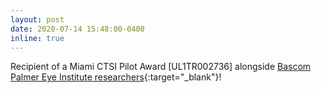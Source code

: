 ```yaml
---
layout: post
date: 2020-07-14 15:48:00-0400
inline: true
---
```


Recipient of a Miami CTSI Pilot Award [UL1TR002736] alongside [Bascom Palmer Eye Institute researchers](https://umiamihealth.org/bascom-palmer-eye-institute/research/meet-our-researchers/delia-cabrera-debuc,-phd){:target="\_blank"}!